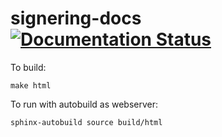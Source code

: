 # signering-docs [![Documentation Status](https://readthedocs.org/projects/signering-docs/badge/?version=latest)](https://signering-docs.readthedocs.io/en/latest/?badge=latest)

To build:
```
make html
```

To run with autobuild as webserver:
```
sphinx-autobuild source build/html
```
